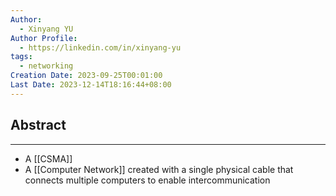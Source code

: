 ```yaml
---
Author:
  - Xinyang YU
Author Profile:
  - https://linkedin.com/in/xinyang-yu
tags:
  - networking
Creation Date: 2023-09-25T00:01:00
Last Date: 2023-12-14T18:16:44+08:00
---
```

## Abstract
---
- A [[CSMA]]
- A [[Computer Network]] created with a single physical cable that connects multiple computers to enable intercommunication